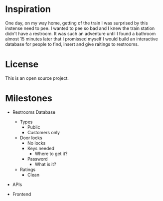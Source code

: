 # Inspiration

One day, on my way home, getting of the train I was surprised by this instense need to pee. I wanted to pee so bad and I knew the train station didn't have a restroom. It was such an adventure until I found a bathroom almost 15 minutes later that I promissed myself I would build an interactive database for people to find, insert and give raitings to restrooms. 


# License 

This is an open source project. 


# Milestones

- Restrooms Database
	- Types
		- Public
		- Customers only
	- Door locks
		- No locks
		- Keys needed
			- Where to get it?
		- Password
			- What is it?
	- Ratings
		- Clean

- APIs
- Frontend
